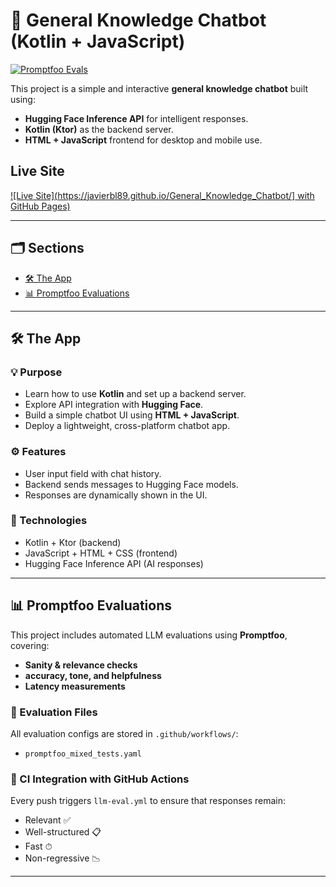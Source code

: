 # 🤖 General Knowledge Chatbot (Kotlin + JavaScript)

[![Promptfoo Evals](https://github.com/your-username/your-repo/actions/workflows/llm-eval.yml/badge.svg)](https://github.com/your-username/your-repo/actions/workflows/llm-eval.yml)

This project is a simple and interactive **general knowledge chatbot** built using:

- **Hugging Face Inference API** for intelligent responses.
- **Kotlin (Ktor)** as the backend server.
- **HTML + JavaScript** frontend for desktop and mobile use.


## Live Site

[![Live Site](https://javierbl89.github.io/General_Knowledge_Chatbot/] with GitHub Pages)](https://javierbl89.github.io/General_Knowledge_Chatbot/)

---

## 🗂️ Sections

- [🛠 The App](#-the-app)
- [📊 Promptfoo Evaluations](#-promptfoo-evaluations)

---

## 🛠 The App

### 💡 Purpose

- Learn how to use **Kotlin** and set up a backend server.
- Explore API integration with **Hugging Face**.
- Build a simple chatbot UI using **HTML + JavaScript**.
- Deploy a lightweight, cross-platform chatbot app.

### ⚙️ Features

- User input field with chat history.
- Backend sends messages to Hugging Face models.
- Responses are dynamically shown in the UI.

### 🧰 Technologies

- Kotlin + Ktor (backend)
- JavaScript + HTML + CSS (frontend)
- Hugging Face Inference API (AI responses)

---

## 📊 Promptfoo Evaluations

This project includes automated LLM evaluations using **Promptfoo**, covering:

- **Sanity & relevance checks**
- **accuracy, tone, and helpfulness**
- **Latency measurements**

### 🧪 Evaluation Files

All evaluation configs are stored in `.github/workflows/`:

- `promptfoo_mixed_tests.yaml`

### 🚀 CI Integration with GitHub Actions

Every push triggers `llm-eval.yml` to ensure that responses remain:

- Relevant ✅
- Well-structured 📋
- Fast ⏱
- Non-regressive 📉

---

